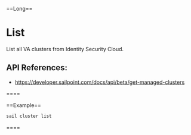 ==Long==
# List

List all VA clusters from Identity Security Cloud.

## API References:
 - https://developer.sailpoint.com/docs/api/beta/get-managed-clusters
  
====

==Example==
```bash
sail cluster list
```
====